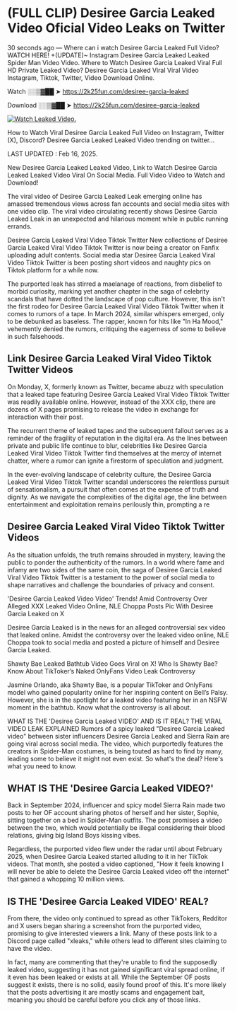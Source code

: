 # (FULL CLIP) Desiree Garcia Leaked Video Oficial Video Leaks on Twitter

30 seconds ago — Where can i watch Desiree Garcia Leaked Full Video? WATCH HERE! +(UPDATE)~ Instagram Desiree Garcia Leaked Leaked Spider Man Video Video. Where to Watch Desiree Garcia Leaked Viral Full HD Private Leaked Video? Desiree Garcia Leaked Viral Viral Video Instagram, Tiktok, Twitter, Video Download Online.

Watch ░░▒▓██ ➤ https://2k25fun.com/desiree-garcia-leaked

Download ░░▒▓██ ➤ https://2k25fun.com/desiree-garcia-leaked

[![Watch Leaked Video.](https://miro.medium.com/v2/resize:fit:828/format:webp/1*cilzJN44JGOrTw9NJCrNHA.gif "Watch Leaked Video")](https://2k25fun.com/desiree-garcia-leaked)

How to Watch Viral Desiree Garcia Leaked Full Video on Instagram, Twitter (X), Discord? Desiree Garcia Leaked Leaked Video trending on twitter...

LAST UPDATED : Feb 16, 2025.

New Desiree Garcia Leaked Leaked Video, Link to Watch Desiree Garcia Leaked Leaked Video Viral On Social Media. Full Video Video to Watch and Download!

The viral video of Desiree Garcia Leaked Leak emerging online has amassed tremendous views across fan accounts and social media sites with one video clip. The viral video circulating recently shows Desiree Garcia Leaked Leak in an unexpected and hilarious moment while in public running errands.

Desiree Garcia Leaked Viral Video Tiktok Twitter New collections of Desiree Garcia Leaked Viral Video Tiktok Twitter is now being a creator on Fanfix uploading adult contents. Social media star Desiree Garcia Leaked Viral Video Tiktok Twitter is been posting short videos and naughty pics on Tiktok platform for a while now.

The purported leak has stirred a maelanage of reactions, from disbelief to morbid curiosity, marking yet another chapter in the saga of celebrity scandals that have dotted the landscape of pop culture. However, this isn't the first rodeo for Desiree Garcia Leaked Viral Video Tiktok Twitter when it comes to rumors of a tape. In March 2024, similar whispers emerged, only to be debunked as baseless. The rapper, known for hits like "In Ha Mood," vehemently denied the rumors, critiquing the eagerness of some to believe in such falsehoods.

## Link Desiree Garcia Leaked Viral Video Tiktok Twitter Videos

On Monday, X, formerly known as Twitter, became abuzz with speculation that a leaked tape featuring Desiree Garcia Leaked Viral Video Tiktok Twitter was readily available online. However, instead of the XXX clip, there are dozens of X pages promising to release the video in exchange for interaction with their post.

The recurrent theme of leaked tapes and the subsequent fallout serves as a reminder of the fragility of reputation in the digital era. As the lines between private and public life continue to blur, celebrities like Desiree Garcia Leaked Viral Video Tiktok Twitter find themselves at the mercy of internet chatter, where a rumor can ignite a firestorm of speculation and judgment.

In the ever-evolving landscape of celebrity culture, the Desiree Garcia Leaked Viral Video Tiktok Twitter scandal underscores the relentless pursuit of sensationalism, a pursuit that often comes at the expense of truth and dignity. As we navigate the complexities of the digital age, the line between entertainment and exploitation remains perilously thin, prompting a re

##  Desiree Garcia Leaked Viral Video Tiktok Twitter Videos

As the situation unfolds, the truth remains shrouded in mystery, leaving the public to ponder the authenticity of the rumors. In a world where fame and infamy are two sides of the same coin, the saga of Desiree Garcia Leaked Viral Video Tiktok Twitter is a testament to the power of social media to shape narratives and challenge the boundaries of privacy and consent.

'Desiree Garcia Leaked Video Video' Trends! Amid Controversy Over Alleged XXX Leaked Video Online, NLE Choppa Posts Pic With Desiree Garcia Leaked on X

Desiree Garcia Leaked is in the news for an alleged controversial sex video that leaked online. Amidst the controversy over the leaked video online, NLE Choppa took to social media and posted a picture of himself and Desiree Garcia Leaked.

Shawty Bae Leaked Bathtub Video Goes Viral on X! Who Is Shawty Bae? Know About TikToker’s Naked OnlyFans Video Leak Controversy

Jasmine Orlando, aka Shawty Bae, is a popular TikToker and OnlyFans model who gained popularity online for her inspiring content on Bell’s Palsy. However, she is in the spotlight for a leaked video featuring her in an NSFW moment in the bathtub. Know what the controversy is all about.

WHAT IS THE 'Desiree Garcia Leaked VIDEO' AND IS IT REAL? THE VIRAL VIDEO LEAK EXPLAINED Rumors of a spicy leaked "Desiree Garcia Leaked video" between sister influencers Desiree Garcia Leaked and Sierra Rain are going viral across social media. The video, which purportedly features the creators in Spider-Man costumes, is being touted as hard to find by many, leading some to believe it might not even exist. So what's the deal? Here's what you need to know.

## WHAT IS THE 'Desiree Garcia Leaked VIDEO?'

Back in September 2024, influencer and spicy model Sierra Rain made two posts to her OF account sharing photos of herself and her sister, Sophie, sitting together on a bed in Spider-Man outfits. The post promises a video between the two, which would potentially be illegal considering their blood relations, giving big Island Boys kissing vibes.

Regardless, the purported video flew under the radar until about February 2025, when Desiree Garcia Leaked started alluding to it in her TikTok videos. That month, she posted a video captioned, "How it feels knowing I will never be able to delete the Desiree Garcia Leaked video off the internet" that gained a whopping 10 million views.

## IS THE 'Desiree Garcia Leaked VIDEO' REAL?

From there, the video only continued to spread as other TikTokers, Redditor and X users began sharing a screenshot from the purported video, promising to give interested viewers a link. Many of these posts link to a Discord page called "xleaks," while others lead to different sites claiming to have the video.

In fact, many are commenting that they're unable to find the supposedly leaked video, suggesting it has not gained significant viral spread online, if it even has been leaked or exists at all. While the September OF posts suggest it exists, there is no solid, easily found proof of this. It's more likely that the posts advertising it are mostly scams and engagement bait, meaning you should be careful before you click any of those links.